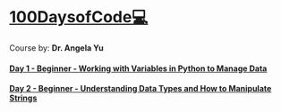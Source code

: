 # [100DaysofCode💻](https://www.udemy.com/course/100-days-of-code/learn/lecture/17837500#overview)
Course by: **Dr. Angela Yu**
#### [Day 1 - Beginner - Working with Variables in Python to Manage Data](https://github.com/codenvibes/100DaysofCode/tree/master/Day_1)
#### [Day 2 - Beginner - Understanding Data Types and How to Manipulate Strings](https://github.com/codenvibes/100DaysofCode/tree/master/Day_2)
